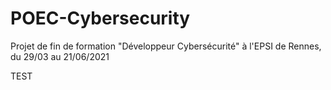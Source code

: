 # POEC-Cybersecurity
Projet de fin de formation "Développeur Cybersécurité" à l'EPSI de Rennes, du 29/03 au 21/06/2021



TEST
